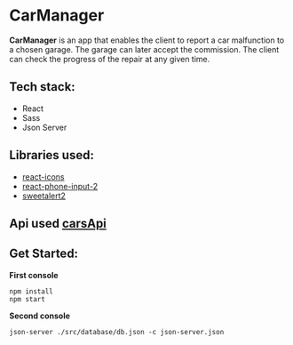 # CarManager

**CarManager** is an app 
that enables the client to report a car malfunction to a chosen garage. The garage can later accept the commission. The client can check the progress of the repair at any given time. 

## Tech stack:

- React
- Sass
- Json Server

## Libraries used: 

- [react-icons](https://react-icons.github.io/react-icons)
- [react-phone-input-2](https://www.npmjs.com/package/react-phone-input-2)
- [sweetalert2](https://sweetalert2.github.io/https://sweetalert2.github.io/) 

## **Api used [carsApi](https://carsapi1.docs.apiary.io/#reference)**

## Get Started:

**First console**
```
npm install
npm start
```
**Second console**
```
json-server ./src/database/db.json -c json-server.json
```